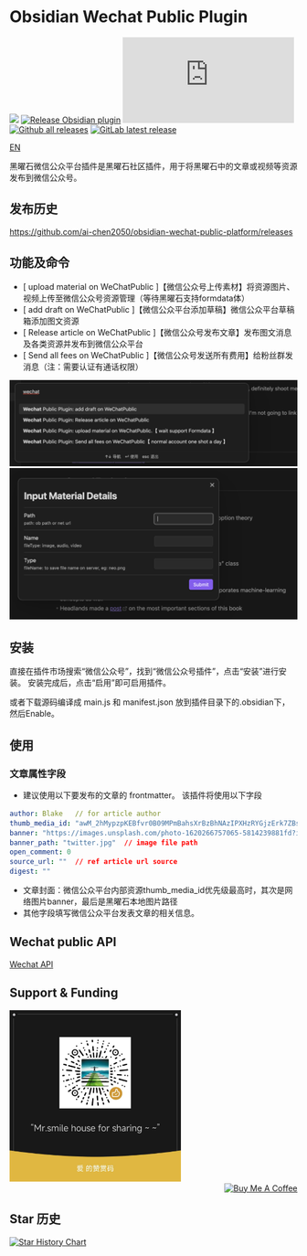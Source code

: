 # Obsidian Wechat Public Plugin

[![](https://github.com/ai-chen2050/obsidian-wechat-public-platform/actions/workflows/CI.yml/badge.svg)](https://github.com/ai-chen2050/obsidian-wechat-public-platform/actions/workflows/CI.yml)
[![Release Obsidian plugin](https://github.com/ai-chen2050/obsidian-wechat-public-platform/actions/workflows/release.yml/badge.svg)](https://github.com/ai-chen2050/obsidian-wechat-public-platform/actions/workflows/release.yml)
[![GitHub license](https://badgen.net/github/license/Naereen/Strapdown.js)](https://github.com/ai-chen2050/obsidian-wechat-public-platform/blob/main/LICENSE)
[![Github all releases](https://img.shields.io/github/downloads/ai-chen2050/obsidian-wechat-public-platform/total.svg)](https://GitHub.com/ai-chen2050/obsidian-wechat-public-platform/releases/)
[![GitLab latest release](https://badgen.net/github/release/ai-chen2050/obsidian-wechat-public-platform/)](https://github.com/ai-chen2050/obsidian-wechat-public-platform/releases)

[EN](./README.md)

黑曜石微信公众平台插件是黑曜石社区插件，用于将黑曜石中的文章或视频等资源发布到微信公众号。

## 发布历史
https://github.com/ai-chen2050/obsidian-wechat-public-platform/releases

## 功能及命令

- [ upload material on WeChatPublic ]【微信公众号上传素材】将资源图片、视频上传至微信公众号资源管理（等待黑曜石支持formdata体）
- [ add draft on WeChatPublic ]【微信公众平台添加草稿】微信公众平台草稿箱添加图文资源
- [ Release article on WeChatPublic ]【微信公众号发布文章】发布图文消息及各类资源并发布到微信公众平台
- [ Send all fees on WeChatPublic ]【微信公众号发送所有费用】给粉丝群发消息（注：需要认证有通话权限）

![commands](./public/commands.png)
![uploadMateial](./public/uploadMateial.png)

## 安装

直接在插件市场搜索“微信公众号”，找到“微信公众号插件”，点击“安装”进行安装。 安装完成后，点击“启用”即可启用插件。 

或者下载源码编译成 main.js 和 manifest.json 放到插件目录下的.obsidian下，然后Enable。

## 使用

### 文章属性字段

- 建议使用以下要发布的文章的 frontmatter。 该插件将使用以下字段

```yaml
author: Blake   // for article author
thumb_media_id: "awM_2hMypzpKEBfvr0B09MPmBahsXrBzBhNAzIPXHzRYGjzErk7ZBs4L8nL7VpEY" // media id in wechat platform
banner: "https://images.unsplash.com/photo-1620266757065-5814239881fd?ixlib=rb-4.0.3&q=85&fm=jpg&crop=entropy&cs=srgb&w=2400"
banner_path: "twitter.jpg"  // image file path
open_comment: 0
source_url: ""  // ref article url source
digest: ""
```

- 文章封面：微信公众平台内部资源thumb_media_id优先级最高时，其次是网络图片banner，最后是黑曜石本地图片路径
- 其他字段填写微信公众平台发表文章的相关信息。


## Wechat public API
[Wechat API](./docs/wepublic.md)

## Support & Funding

<img src="./public/wechat-motion-qr.png" alt="wechat-motion-qr" width="300" height="300">

<div align="right">
<a href="https://www.buymeacoffee.com/blakechan" target="_blank"><img src="https://cdn.buymeacoffee.com/buttons/v2/default-violet.png" alt="Buy Me A Coffee" style="height: 45px !important;width: 140px !important;" ></a>
</div>



## Star 历史

[![Star History Chart](https://api.star-history.com/svg?repos=ai-chen2050/obsidian-wechat-public-platform&type=Date)](https://star-history.com/#ai-chen2050/obsidian-wechat-public-platform&Date)

